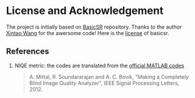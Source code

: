 # License and Acknowledgement

The project is initially based on [BasicSR](https://github.com/xinntao/BasicSR) repository. Thanks to the author [Xintao Wang](https://xinntao.github.io/) for the awersome code! Here is the [license](LICENSE-basicsr) of basicsr.

## References

1. NIQE metric: the codes are translated from the [official MATLAB codes](http://live.ece.utexas.edu/research/quality/niqe_release.zip)

    > A. Mittal, R. Soundararajan and A. C. Bovik, "Making a Completely Blind Image Quality Analyzer", IEEE Signal Processing Letters, 2012.


